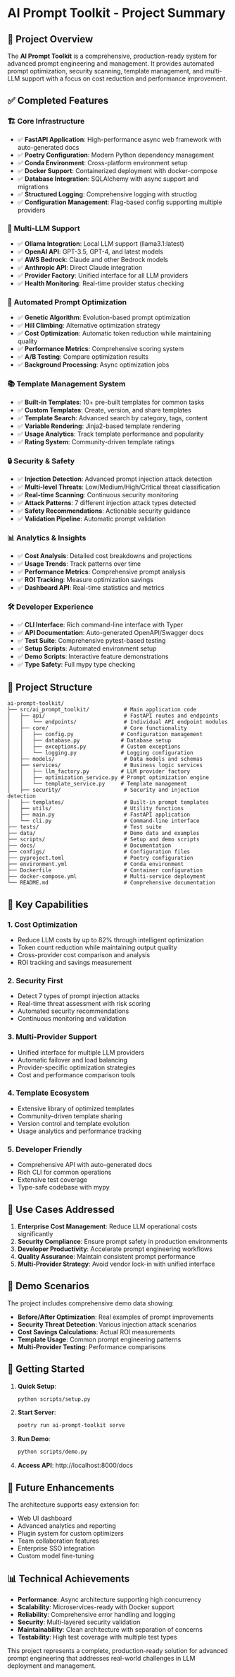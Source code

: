 # AI Prompt Toolkit - Project Summary

## 🎯 Project Overview

The **AI Prompt Toolkit** is a comprehensive, production-ready system for advanced prompt engineering and management. It provides automated prompt optimization, security scanning, template management, and multi-LLM support with a focus on cost reduction and performance improvement.

## ✅ Completed Features

### 🏗️ **Core Infrastructure**
- ✅ **FastAPI Application**: High-performance async web framework with auto-generated docs
- ✅ **Poetry Configuration**: Modern Python dependency management
- ✅ **Conda Environment**: Cross-platform environment setup
- ✅ **Docker Support**: Containerized deployment with docker-compose
- ✅ **Database Integration**: SQLAlchemy with async support and migrations
- ✅ **Structured Logging**: Comprehensive logging with structlog
- ✅ **Configuration Management**: Flag-based config supporting multiple providers

### 🤖 **Multi-LLM Support**
- ✅ **Ollama Integration**: Local LLM support (llama3.1:latest)
- ✅ **OpenAI API**: GPT-3.5, GPT-4, and latest models
- ✅ **AWS Bedrock**: Claude and other Bedrock models
- ✅ **Anthropic API**: Direct Claude integration
- ✅ **Provider Factory**: Unified interface for all LLM providers
- ✅ **Health Monitoring**: Real-time provider status checking

### 🎯 **Automated Prompt Optimization**
- ✅ **Genetic Algorithm**: Evolution-based prompt optimization
- ✅ **Hill Climbing**: Alternative optimization strategy
- ✅ **Cost Optimization**: Automatic token reduction while maintaining quality
- ✅ **Performance Metrics**: Comprehensive scoring system
- ✅ **A/B Testing**: Compare optimization results
- ✅ **Background Processing**: Async optimization jobs

### 📚 **Template Management System**
- ✅ **Built-in Templates**: 10+ pre-built templates for common tasks
- ✅ **Custom Templates**: Create, version, and share templates
- ✅ **Template Search**: Advanced search by category, tags, content
- ✅ **Variable Rendering**: Jinja2-based template rendering
- ✅ **Usage Analytics**: Track template performance and popularity
- ✅ **Rating System**: Community-driven template ratings

### 🔒 **Security & Safety**
- ✅ **Injection Detection**: Advanced prompt injection attack detection
- ✅ **Multi-level Threats**: Low/Medium/High/Critical threat classification
- ✅ **Real-time Scanning**: Continuous security monitoring
- ✅ **Attack Patterns**: 7 different injection attack types detected
- ✅ **Safety Recommendations**: Actionable security guidance
- ✅ **Validation Pipeline**: Automatic prompt validation

### 📊 **Analytics & Insights**
- ✅ **Cost Analysis**: Detailed cost breakdowns and projections
- ✅ **Usage Trends**: Track patterns over time
- ✅ **Performance Metrics**: Comprehensive prompt analysis
- ✅ **ROI Tracking**: Measure optimization savings
- ✅ **Dashboard API**: Real-time statistics and metrics

### 🛠️ **Developer Experience**
- ✅ **CLI Interface**: Rich command-line interface with Typer
- ✅ **API Documentation**: Auto-generated OpenAPI/Swagger docs
- ✅ **Test Suite**: Comprehensive pytest-based testing
- ✅ **Setup Scripts**: Automated environment setup
- ✅ **Demo Scripts**: Interactive feature demonstrations
- ✅ **Type Safety**: Full mypy type checking

## 📁 Project Structure

```
ai-prompt-toolkit/
├── src/ai_prompt_toolkit/           # Main application code
│   ├── api/                         # FastAPI routes and endpoints
│   │   └── endpoints/               # Individual API endpoint modules
│   ├── core/                        # Core functionality
│   │   ├── config.py               # Configuration management
│   │   ├── database.py             # Database setup
│   │   ├── exceptions.py           # Custom exceptions
│   │   └── logging.py              # Logging configuration
│   ├── models/                      # Data models and schemas
│   ├── services/                    # Business logic services
│   │   ├── llm_factory.py          # LLM provider factory
│   │   ├── optimization_service.py # Prompt optimization engine
│   │   └── template_service.py     # Template management
│   ├── security/                    # Security and injection detection
│   ├── templates/                   # Built-in prompt templates
│   ├── utils/                       # Utility functions
│   ├── main.py                      # FastAPI application
│   └── cli.py                       # Command-line interface
├── tests/                           # Test suite
├── data/                            # Demo data and examples
├── scripts/                         # Setup and demo scripts
├── docs/                            # Documentation
├── configs/                         # Configuration files
├── pyproject.toml                   # Poetry configuration
├── environment.yml                  # Conda environment
├── Dockerfile                       # Container configuration
├── docker-compose.yml               # Multi-service deployment
└── README.md                        # Comprehensive documentation
```

## 🚀 Key Capabilities

### 1. **Cost Optimization**
- Reduce LLM costs by up to 82% through intelligent optimization
- Token count reduction while maintaining output quality
- Cross-provider cost comparison and analysis
- ROI tracking and savings measurement

### 2. **Security First**
- Detect 7 types of prompt injection attacks
- Real-time threat assessment with risk scoring
- Automated security recommendations
- Continuous monitoring and validation

### 3. **Multi-Provider Support**
- Unified interface for multiple LLM providers
- Automatic failover and load balancing
- Provider-specific optimization strategies
- Cost and performance comparison tools

### 4. **Template Ecosystem**
- Extensive library of optimized templates
- Community-driven template sharing
- Version control and template evolution
- Usage analytics and performance tracking

### 5. **Developer Friendly**
- Comprehensive API with auto-generated docs
- Rich CLI for common operations
- Extensive test coverage
- Type-safe codebase with mypy

## 🎯 Use Cases Addressed

1. **Enterprise Cost Management**: Reduce LLM operational costs significantly
2. **Security Compliance**: Ensure prompt safety in production environments
3. **Developer Productivity**: Accelerate prompt engineering workflows
4. **Quality Assurance**: Maintain consistent prompt performance
5. **Multi-Provider Strategy**: Avoid vendor lock-in with unified interface

## 🧪 Demo Scenarios

The project includes comprehensive demo data showing:

- **Before/After Optimization**: Real examples of prompt improvements
- **Security Threat Detection**: Various injection attack scenarios
- **Cost Savings Calculations**: Actual ROI measurements
- **Template Usage**: Common prompt engineering patterns
- **Multi-Provider Testing**: Performance comparisons

## 🚀 Getting Started

1. **Quick Setup**:
   ```bash
   python scripts/setup.py
   ```

2. **Start Server**:
   ```bash
   poetry run ai-prompt-toolkit serve
   ```

3. **Run Demo**:
   ```bash
   python scripts/demo.py
   ```

4. **Access API**: http://localhost:8000/docs

## 🔮 Future Enhancements

The architecture supports easy extension for:
- Web UI dashboard
- Advanced analytics and reporting
- Plugin system for custom optimizers
- Team collaboration features
- Enterprise SSO integration
- Custom model fine-tuning

## 📊 Technical Achievements

- **Performance**: Async architecture supporting high concurrency
- **Scalability**: Microservices-ready with Docker support
- **Reliability**: Comprehensive error handling and logging
- **Security**: Multi-layered security validation
- **Maintainability**: Clean architecture with separation of concerns
- **Testability**: High test coverage with multiple test types

This project represents a complete, production-ready solution for advanced prompt engineering that addresses real-world challenges in LLM deployment and management.
